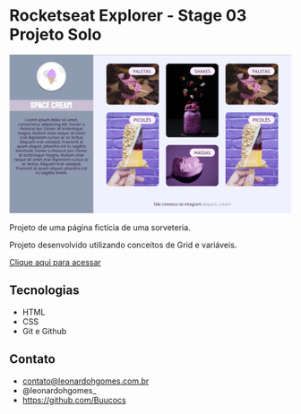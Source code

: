 # Rocketseat Explorer - Stage 03 Projeto Solo

![preview](./github/preview_expl-stg3-mdl3-projeto2_solo.png)

Projeto de uma página fictícia de uma sorveteria.

Projeto desenvolvido utilizando conceitos de Grid e variáveis. 

[Clique aqui para acessar](https://buucocs.github.io/expl-stg3-mdl3-projeto2_solo/)

## Tecnologias

- HTML
- CSS
- Git e Github

## Contato

- contato@leonardohgomes.com.br
- @leonardohgomes_
- https://github.com/Buucocs